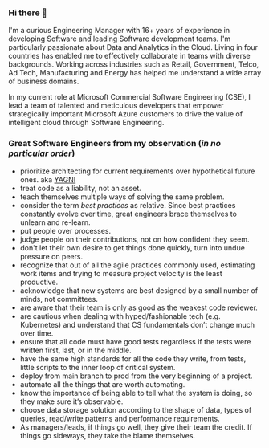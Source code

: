 ### Hi there 👋

I'm a curious Engineering Manager with 16+ years of experience in developing Software and leading Software development teams. I'm particularly passionate about Data and Analytics in the Cloud. Living in four countries has enabled me to effectively collaborate in teams with diverse backgrounds. Working across industries such as Retail, Government, Telco, Ad Tech, Manufacturing and Energy has helped me understand a wide array of business domains.

In my current role at Microsoft Commercial Software Engineering (CSE), I lead a team of talented and meticulous developers that empower strategically important Microsoft Azure customers to drive the value of intelligent cloud through Software Engineering.

### Great Software Engineers from my observation (*in no particular order*)

- prioritize architecting for current requirements over hypothetical future ones. aka [YAGNI](https://en.wikipedia.org/wiki/You_aren%27t_gonna_need_it)
- treat code as a liability, not an asset.
- teach themselves multiple ways of solving the same problem.
- consider the term *best practices* as relative. Since best practices constantly evolve over time, great engineers brace themselves to unlearn and re-learn.
- put people over processes.
- judge people on their contributions, not on how confident they seem.
- don't let their own desire to get things done quickly, turn into undue pressure on peers.
- recognize that out of all the agile practices commonly used, estimating work items and trying to measure project velocity is the least productive.
- acknowledge that new systems are best designed by a small number of minds, not committees.
- are aware that their team is only as good as the weakest code reviewer.
- are cautious when dealing with hyped/fashionable tech (e.g. Kubernetes) and understand that CS fundamentals don’t change much over time.
- ensure that all code must have good tests regardless if the tests were written first, last, or in the middle.
- have the same high standards for all the code they write, from tests, little scripts to the inner loop of critical system.
- deploy from main branch to prod from the very beginning of a project.
- automate all the things that are worth automating.
- know the importance of being able to tell what the system is doing, so they make sure it’s observable.
- choose data storage solution according to the shape of data, types of queries, read/write patterns and performance requirements.
- As managers/leads, if things go well, they give their team the credit. If things go sideways, they take the blame themselves.
